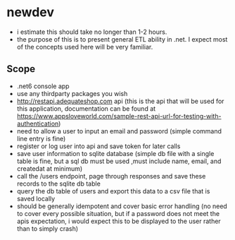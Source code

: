 # newdev
- i estimate this should take no longer than 1-2 hours. 
- the purpose of this is to present general ETL ability in .net. I expect most of the concepts used here will be very familiar.
## Scope 
- .net6 console app 
- use any thirdparty packages you wish
- http://restapi.adequateshop.com api (this is the api that will be used for this application, documentation can be found at https://www.appsloveworld.com/sample-rest-api-url-for-testing-with-authentication)
- need to allow a user to input an email and password (simple command line entry is fine)
- register or log user into api and save token for later calls
- save user information to sqlite database (simple db file with a single table is fine, but a sql db must be used ,must include name, email, and createdat at minimum)
- call the /users endpoint, page through responses and save these records to the sqlite db table
- query the db table of users and export this data to a csv file that is saved locally
- should be generally idempotent and cover basic error handling (no need to cover every possible situation, but if a password does not meet the apis expectation, i would expect this to be displayed to the user rather than to simply crash)
